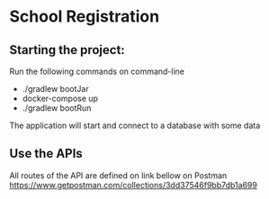 # School Registration
## Starting the project:
Run the following commands on command-line
- ./gradlew bootJar
- docker-compose up
- ./gradlew bootRun

The application will start and connect to a database with some data

## Use the APIs
All routes of the API are defined on link bellow on Postman
https://www.getpostman.com/collections/3dd37546f9bb7db1a699